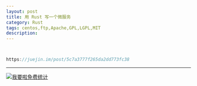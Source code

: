 ```yaml
---
layout: post
title: 用 Rust 写一个微服务
category: Rust
tags: centos,ftp,Apache,GPL,LGPL,MIT
description: 
---
```



```javascript


https://juejin.im/post/5c7a3777f265da2dd773fc38

```

---


<script language="javascript" type="text/javascript" src="//js.users.51.la/19176892.js"></script>
<noscript><a href="//www.51.la/?19176892" target="_blank"><img alt="&#x6211;&#x8981;&#x5566;&#x514D;&#x8D39;&#x7EDF;&#x8BA1;" src="//img.users.51.la/19176892.asp" style="border:none" /></a></noscript>

